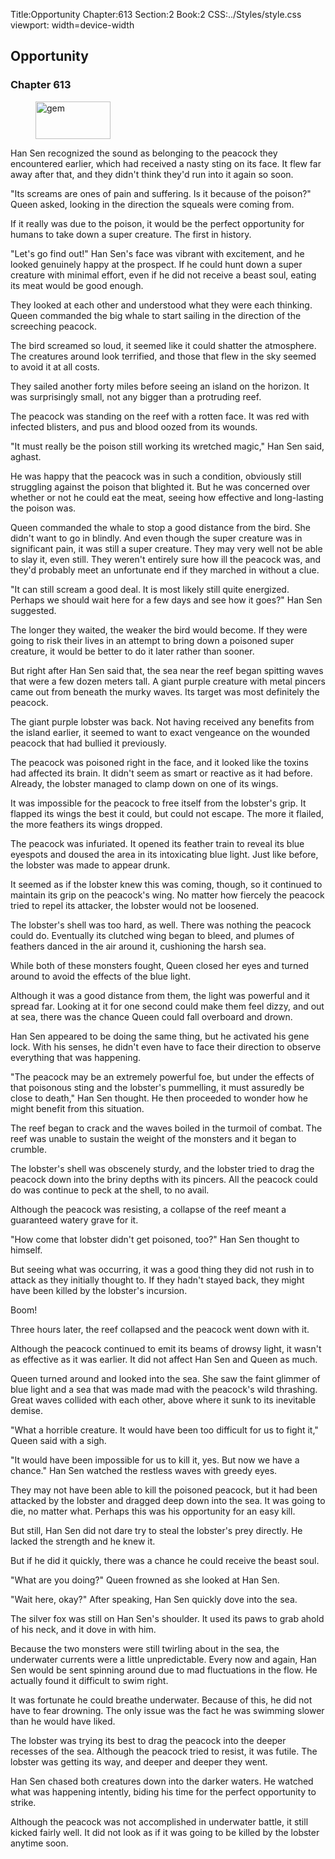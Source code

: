 Title:Opportunity 
Chapter:613 
Section:2 
Book:2 
CSS:../Styles/style.css 
viewport: width=device-width
  
## Opportunity
### Chapter 613 
<figure>
	<img src="../Images/gem.gif" alt="gem" id="gem" width="120" height="60" />
</figure>
  

  
  Han Sen recognized the sound as belonging to the peacock they encountered earlier, which had received a nasty sting on its face. It flew far away after that, and they didn't think they'd run into it again so soon.

"Its screams are ones of pain and suffering. Is it because of the poison?" Queen asked, looking in the direction the squeals were coming from.

If it really was due to the poison, it would be the perfect opportunity for humans to take down a super creature. The first in history.

"Let's go find out!" Han Sen's face was vibrant with excitement, and he looked genuinely happy at the prospect. If he could hunt down a super creature with minimal effort, even if he did not receive a beast soul, eating its meat would be good enough.

They looked at each other and understood what they were each thinking. Queen commanded the big whale to start sailing in the direction of the screeching peacock.

The bird screamed so loud, it seemed like it could shatter the atmosphere. The creatures around look terrified, and those that flew in the sky seemed to avoid it at all costs.

They sailed another forty miles before seeing an island on the horizon. It was surprisingly small, not any bigger than a protruding reef.

The peacock was standing on the reef with a rotten face. It was red with infected blisters, and pus and blood oozed from its wounds.

"It must really be the poison still working its wretched magic," Han Sen said, aghast.

He was happy that the peacock was in such a condition, obviously still struggling against the poison that blighted it. But he was concerned over whether or not he could eat the meat, seeing how effective and long-lasting the poison was.

Queen commanded the whale to stop a good distance from the bird. She didn't want to go in blindly. And even though the super creature was in significant pain, it was still a super creature. They may very well not be able to slay it, even still. They weren't entirely sure how ill the peacock was, and they'd probably meet an unfortunate end if they marched in without a clue.

"It can still scream a good deal. It is most likely still quite energized. Perhaps we should wait here for a few days and see how it goes?" Han Sen suggested.

The longer they waited, the weaker the bird would become. If they were going to risk their lives in an attempt to bring down a poisoned super creature, it would be better to do it later rather than sooner.

But right after Han Sen said that, the sea near the reef began spitting waves that were a few dozen meters tall. A giant purple creature with metal pincers came out from beneath the murky waves. Its target was most definitely the peacock.

The giant purple lobster was back. Not having received any benefits from the island earlier, it seemed to want to exact vengeance on the wounded peacock that had bullied it previously.

The peacock was poisoned right in the face, and it looked like the toxins had affected its brain. It didn't seem as smart or reactive as it had before. Already, the lobster managed to clamp down on one of its wings.

It was impossible for the peacock to free itself from the lobster's grip. It flapped its wings the best it could, but could not escape. The more it flailed, the more feathers its wings dropped.

The peacock was infuriated. It opened its feather train to reveal its blue eyespots and doused the area in its intoxicating blue light. Just like before, the lobster was made to appear drunk.

It seemed as if the lobster knew this was coming, though, so it continued to maintain its grip on the peacock's wing. No matter how fiercely the peacock tried to repel its attacker, the lobster would not be loosened.

The lobster's shell was too hard, as well. There was nothing the peacock could do. Eventually its clutched wing began to bleed, and plumes of feathers danced in the air around it, cushioning the harsh sea.

While both of these monsters fought, Queen closed her eyes and turned around to avoid the effects of the blue light.

Although it was a good distance from them, the light was powerful and it spread far. Looking at it for one second could make them feel dizzy, and out at sea, there was the chance Queen could fall overboard and drown.

Han Sen appeared to be doing the same thing, but he activated his gene lock. With his senses, he didn't even have to face their direction to observe everything that was happening.

"The peacock may be an extremely powerful foe, but under the effects of that poisonous sting and the lobster's pummelling, it must assuredly be close to death," Han Sen thought. He then proceeded to wonder how he might benefit from this situation.

The reef began to crack and the waves boiled in the turmoil of combat. The reef was unable to sustain the weight of the monsters and it began to crumble.

The lobster's shell was obscenely sturdy, and the lobster tried to drag the peacock down into the briny depths with its pincers. All the peacock could do was continue to peck at the shell, to no avail.

Although the peacock was resisting, a collapse of the reef meant a guaranteed watery grave for it.

"How come that lobster didn't get poisoned, too?" Han Sen thought to himself.

But seeing what was occurring, it was a good thing they did not rush in to attack as they initially thought to. If they hadn't stayed back, they might have been killed by the lobster's incursion.

Boom!

Three hours later, the reef collapsed and the peacock went down with it.

Although the peacock continued to emit its beams of drowsy light, it wasn't as effective as it was earlier. It did not affect Han Sen and Queen as much.

Queen turned around and looked into the sea. She saw the faint glimmer of blue light and a sea that was made mad with the peacock's wild thrashing. Great waves collided with each other, above where it sunk to its inevitable demise.

"What a horrible creature. It would have been too difficult for us to fight it," Queen said with a sigh.

"It would have been impossible for us to kill it, yes. But now we have a chance." Han Sen watched the restless waves with greedy eyes.

They may not have been able to kill the poisoned peacock, but it had been attacked by the lobster and dragged deep down into the sea. It was going to die, no matter what. Perhaps this was his opportunity for an easy kill.

But still, Han Sen did not dare try to steal the lobster's prey directly. He lacked the strength and he knew it.

But if he did it quickly, there was a chance he could receive the beast soul.

"What are you doing?" Queen frowned as she looked at Han Sen.

"Wait here, okay?" After speaking, Han Sen quickly dove into the sea.

The silver fox was still on Han Sen's shoulder. It used its paws to grab ahold of his neck, and it dove in with him.

Because the two monsters were still twirling about in the sea, the underwater currents were a little unpredictable. Every now and again, Han Sen would be sent spinning around due to mad fluctuations in the flow. He actually found it difficult to swim right.

It was fortunate he could breathe underwater. Because of this, he did not have to fear drowning. The only issue was the fact he was swimming slower than he would have liked.

The lobster was trying its best to drag the peacock into the deeper recesses of the sea. Although the peacock tried to resist, it was futile. The lobster was getting its way, and deeper and deeper they went.

Han Sen chased both creatures down into the darker waters. He watched what was happening intently, biding his time for the perfect opportunity to strike.

Although the peacock was not accomplished in underwater battle, it still kicked fairly well. It did not look as if it was going to be killed by the lobster anytime soon.
